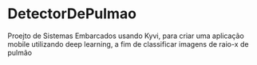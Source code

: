 # DetectorDePulmao
Proejto de Sistemas Embarcados usando Kyvi, para criar uma aplicação mobile utilizando deep learning, a fim de classificar imagens de raio-x de pulmão
